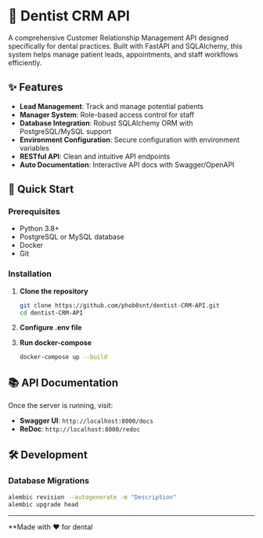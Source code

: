 # 🦷 Dentist CRM API

A comprehensive Customer Relationship Management API designed specifically for dental practices. Built with FastAPI and SQLAlchemy, this system helps manage patient leads, appointments, and staff workflows efficiently.

## ✨ Features

- **Lead Management**: Track and manage potential patients
- **Manager System**: Role-based access control for staff
- **Database Integration**: Robust SQLAlchemy ORM with PostgreSQL/MySQL support
- **Environment Configuration**: Secure configuration with environment variables
- **RESTful API**: Clean and intuitive API endpoints
- **Auto Documentation**: Interactive API docs with Swagger/OpenAPI

## 🚀 Quick Start

### Prerequisites

- Python 3.8+
- PostgreSQL or MySQL database
- Docker
- Git

### Installation

1. **Clone the repository**
   ```bash
   git clone https://github.com/phob0snt/dentist-CRM-API.git
   cd dentist-CRM-API
   ```
2. **Configure .env file**
   
3. **Run docker-compose**
   ```bash
   docker-compose up --build
   ```

## 📚 API Documentation

Once the server is running, visit:
- **Swagger UI**: `http://localhost:8000/docs`
- **ReDoc**: `http://localhost:8000/redoc`

## 🛠 Development

### Database Migrations
```bash
alembic revision --autogenerate -m "Description"
alembic upgrade head
```

---

**Made with ❤️ for dental
